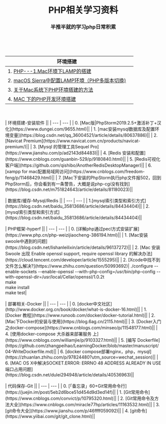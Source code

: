 #  <div align=center> PHP相关学习资料</div>
###  <div align=center> 半推半就的学习php日常积累</div>

<br>
<br>
<br>


| 环境搭建 ||
| --- | --- |
| 1. [PHP---1.Mac环境下LAMP的搭建](https://blog.csdn.net/haochangdi123/article/details/82429221) ||
| 2. [macOS Sierra中配置LAMP环境（PHP多版本切换)](http://www.trydemo.net/home/article/index/id/119.html)||
| 3. [关于Mac系统下PHP环境搭建的方法](https://www.php.cn/php-weizijiaocheng-406675.html)||
| 4. [MAC 下的PHP开发环境搭建](https://www.jianshu.com/p/8b2fc1e98038)||
<br>
<br>
| 环境搭建-安装软件 ||
| --- | --- |
| 0. [Mac版|PhpStorm2019.2.5+激活补丁+汉化](https://www.dungei.com/9655.html)||
| 1. [mac安装mysql数据库及配置环境变量](https://blog.csdn.net/qq_36004521/article/details/80637886)||
| 2. [Navicat Premium](https://www.navicat.com.cn/products/navicat-premium/)||
| 3. [Mysql 的管理工具Sequel Pro](https://www.jianshu.com/p/ad2143d84483)||
| 4. [Redis 安装和配置](https://www.cnblogs.com/guanbin-529/p/9180840.html)||
| 5. [Redis可视化客户端](https://github.com/qishibo/AnotherRedisDesktopManager)||
| 6. [xampp for mac配置局域网访问](https://www.cnblogs.com/freedom-feng/p/11468429.html)||
| 7. [Mac下安装的PhpStorm执行php文件报502，回到PhpStorm后，你会看到有一条警告，大概是说php-cgi没有找到](https://blog.csdn.net/m751824643/article/details/81180023)||
<br>
<br>
| 数据库/缓存-Mysql/Redis ||
| --- | --- |
| 1.[mysql索引类型和索引方式](https://blog.csdn.net/baidu_35813686/article/details/84434404)||
| 2.[mysql索引类型和索引方式](https://blog.csdn.net/baidu_35813686/article/details/84434404)||
<br>
<br>
| PHP框架-hyperf ||
| --- | --- |
| 0. [详解php通过pecl方式安装扩展](https://www.php.cn/php-weizijiaocheng-386194.html)||
| 1. [Mac安装swoole中遇到的问题](https://blog.csdn.net/lishanleilixin/article/details/96137272)||
| 2. [Mac 安装 Swoole 出现 Enable openssl support, require openssl library 的解决办法](https://cloud.tencent.com/developer/article/1555295)||
| 2. [Xcode中找不到<openssl/ssl.h>文件怎么解决?](https://www.zhihu.com/question/50993692)| ./configure --enable-sockets --enable-openssl --with-php-config=/usr/bin/php-config --with-openssl-dir=/usr/local/Cellar/openssl/1.0.2t <br>make<br>make install<br>make test|
<br>
<br>
| 部署相关-Docker ||
| --- | --- |
| 0. [docker中文社区](http://www.docker.org.cn/book/docker/what-is-docker-16.html)||
| 1. [Docker 教程](https://www.runoob.com/docker/docker-tutorial.html)||
| 2. [Mac下Docker的安装与使用](https://blog.6ag.cn/2115.html)||
| 3. [Docker入门之docker-compose](https://www.cnblogs.com/minseo/p/11548177.html)||
| 4. [使用docker-compose 大杀器来部署服务 上](https://www.cnblogs.com/williamjie/p/9103327.html)||
| 5. [编写 Dockerfile](https://github.com/zhangpeihao/LearningDocker/blob/master/manuscript/04-WriteDockerfile.md)||
| 6. [docker compose部署nginx，php，mysql](https://zhuanlan.zhihu.com/p/97824480?utm_source=wechat_session)||
| 6. [MAC OS X中解决SOCKET.ERROR: ERRNO 48 ADDRESS ALREADY IN USE 端口占用问题](https://blog.csdn.net/dulei294948/article/details/40536963)||
<br>
<br>
| 代码保存-Git ||
| --- | --- |
| 0. [「备忘录」60+Git常用命令行](https://juejin.im/post/5eb2d6bce51d454d9d3ed14f)||
| 1. [Git常用命令](https://www.cnblogs.com/convict/p/10795320.html)||
| 2. [Git常用命令及方法大全](https://www.cnblogs.com/miracle77hp/articles/11163532.html)||
| 3. [git命令大全](https://www.jianshu.com/p/46ffff059092)||
| 4. [git命令](https://www.yiibai.com/git/git_clone.html)||